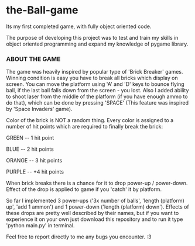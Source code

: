 # the-Ball-game
Its my first completed game, with fully object oriented code.

The purpose of developing this project was to test and train my skills in object oriented programming
and expand my knowledge of pygame library.

### ABOUT THE GAME ### 
The game was heavily inspired by popular type of 'Brick Breaker' games. Winning condition
is easy you have to break all bricks which display on screen. You can move the platform using 'A' and 'D' keys to
bounce flying ball, if the last ball falls down from the screen - you lost.
Also I added ability to shoot laser from the middle of the platform (if you have enough ammo to do that), 
which can be done by pressing 'SPACE' (This feature was inspired by 'Space Invaders' game). 

Color of the brick is NOT a random thing. Every color is assigned to a number of hit points which are required to 
finally break the brick:

GREEN -- 1 hit point

BLUE -- 2 hit points

ORANGE -- 3 hit points

PURPLE -- +4 hit points

When brick breaks there is a chance for it to drop power-up / power-down. Effect of the drop is applied to game if 
you 'catch' it by platform. 

So far I implemented 3 power-ups ('3x number of balls', 'length (platform) up', 'add 1 ammon') and 
1 power-down ('length (platform) down').
Effects of these drops are pretty well described by their names, but if you want to experience it on your own 
just download this repository and to run it type 'python main.py' in terminal.

Feel free to report directly to me any bugs you encounter. :3  
